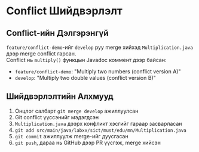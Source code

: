  
# Conflict Шийдвэрлэлт

## Conflict-ийн Дэлгэрэнгүй
`feature/conflict-demo`-ийг `develop` руу merge хийхэд `Multiplication.java` дээр merge conflict гарсан.  
Conflict нь `multiply()` функцын Javadoc коммент дээр байсан:
- `feature/conflict-demo`: "Multiply two numbers (conflict version A)"
- `develop`: "Multiply two double values (conflict version B)"

## Шийдвэрлэлтийн Алхмууд
1. Онцлог салбарт `git merge develop` ажиллуулсан
2. Git conflict үүссэнийг мэдэгдсэн
3. `Multiplication.java` дээрх конфликт хэсгийг гараар засварласан
4. `git add src/main/java/labxx/sict/must/edu/mn/Multiplication.java`
5. `git commit` ажиллуулж merge-ийг дуусгасан
6. `git push`, дараа нь GitHub дээр PR үүсгэж, merge хийсэн
